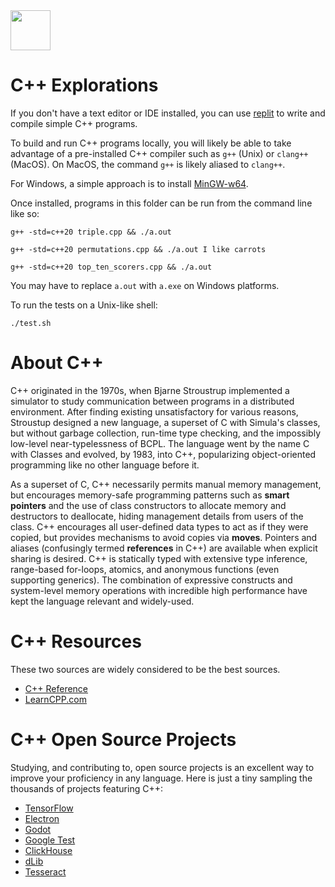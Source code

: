 <img src="https://raw.githubusercontent.com/rtoal/ple/master/docs/resources/cpp-logo-64.png" width="64" height="64">

# C++ Explorations

If you don't have a text editor or IDE installed, you can use <a href="https://replit.com/">replit</a> to write and compile simple C++ programs.

To build and run C++ programs locally, you will likely be able to take advantage of a pre-installed C++ compiler such as <code>g++</code> (Unix) or <code>clang++</code> (MacOS). On MacOS, the command <code>g++</code> is likely aliased to <code>clang++</code>.

For Windows, a simple approach is to install <a href="https://www.mingw-w64.org/">MinGW-w64</a>.

Once installed, programs in this folder can be run from the command line like so:

```
g++ -std=c++20 triple.cpp && ./a.out
```

```
g++ -std=c++20 permutations.cpp && ./a.out I like carrots
```

```
g++ -std=c++20 top_ten_scorers.cpp && ./a.out
```

You may have to replace `a.out` with `a.exe` on Windows platforms.

To run the tests on a Unix-like shell:

```
./test.sh
```

# About C++

C++ originated in the 1970s, when Bjarne Stroustrup implemented a simulator to study communication between programs in a distributed environment. After finding existing unsatisfactory for various reasons, Stroustup designed a new language, a superset of C with Simula's classes, but without garbage collection, run-time type checking, and the impossibly low-level near-typelessness of BCPL. The language went by the name C with Classes and evolved, by 1983, into C++, popularizing object-oriented programming like no other language before it.

As a superset of C, C++ necessarily permits manual memory management, but encourages memory-safe programming patterns such as **smart pointers** and the use of class constructors to allocate memory and destructors to deallocate, hiding management details from users of the class. C++ encourages all user-defined data types to act as if they were copied, but provides mechanisms to avoid copies via **moves**. Pointers and aliases (confusingly termed **references** in C++) are available when explicit sharing is desired. C++ is statically typed with extensive type inference, range-based for-loops, atomics, and anonymous functions (even supporting generics). The combination of expressive constructs and system-level memory operations with incredible high performance have kept the language relevant and widely-used.

# C++ Resources

These two sources are widely considered to be the best sources.

- [C++ Reference](https://en.cppreference.com/w/)
- [LearnCPP.com](https://www.learncpp.com/)

# C++ Open Source Projects

Studying, and contributing to, open source projects is an excellent way to improve your proficiency in any language. Here is just a tiny sampling the thousands of projects featuring C++:

- [TensorFlow](https://github.com/tensorflow/tensorflow)
- [Electron](https://github.com/electron/electron)
- [Godot](https://github.com/godotengine/godot)
- [Google Test](https://github.com/google/googletest)
- [ClickHouse](https://github.com/ClickHouse/ClickHouse)
- [dLib](https://github.com/davisking/dlib)
- [Tesseract](https://github.com/tesseract-ocr/tesseract)
